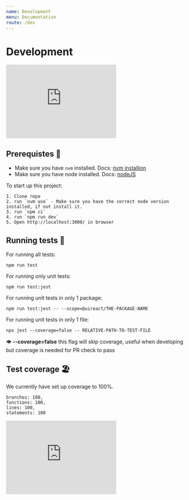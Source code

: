```yaml
---
name: Development
menu: Documentation
route: /dev
---
```


# Development

<iframe src="https://giphy.com/embed/scZPhLqaVOM1qG4lT9" width="300" height="200" frameBorder="0" class="giphy-embed" allowFullScreen></iframe>

## Prerequistes 🧰

- Make sure you have `nvm` installed. Docs: [nvm installion](https://github.com/nvm-sh/nvm#installing-and-updating)
- Make sure you have node installed. Docs: [nodeJS](https://nodejs.org/en)

To start up this project:

```
1. Clone repo
2. run `nvm use` - Make sure you have the correct node version installed, if not install it.
3. run `npm ci`
4. run `npm run dev`
5. Open http://localhost:3000/ in browser
```

## Running tests 👟

For running all tests:

```
npm run test
```

For running only unit tests:

```
npm run test:jest
```

For running unit tests in only 1 package:

```
npm run test:jest -- --scope=@uireact/THE-PACKAGE-NAME
```

For running unit tests in only 1 file:

```
npx jest --coverage=false -- RELATIVE-PATH-TO-TEST-FILE
```
👁️ **--coverage=false** this flag will skip coverage, useful when developing but coverage is needed for PR check to pass


## Test coverage 🏖️

We currently have set up coverage to 100%.

```
branches: 100,
functions: 100,
lines: 100,
statements: 100
```
<iframe src="https://giphy.com/embed/XTQZjxl8BW0QE" width="300" height="200" frameBorder="0" class="giphy-embed" allowFullScreen></iframe>